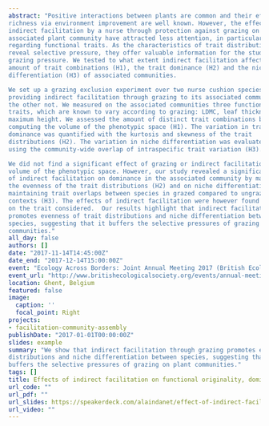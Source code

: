```yaml
---
abstract: "Positive interactions between plants are common and their effects on community
richness via environment improvement are well known. However, the effects of
indirect facilitation by a nurse through protection against grazing on its
associated plant community have attracted less attention, in particular
regarding functional traits. As the characteristics of trait distribution can
reveal selective pressure, they offer valuable information for the study of
grazing pressure. We tested to what extent indirect facilitation affects the
amount of trait combinations (H1), the trait dominance (H2) and the niche
differentiation (H3) of associated communities.

We set up a grazing exclusion experiment over two nurse cushion species: one
providing indirect facilitation through grazing to its associated community and
the other not. We measured on the associated communities three functional
traits, which are known to vary according to grazing: LDMC, leaf thickness and
maximum height. We assessed the amount of distinct trait combinations by
computing the volume of the phenotypic space (H1). The variation in trait
dominance was quantified with the kurtosis and skewness of the trait
distributions (H2). The variation in niche differentiation was evaluated by
using the community-wide overlap of intraspecific trait variation (H3).  

We did not find a significant effect of grazing or indirect facilitation on the
volume of the phenotypic space. However, our study revealed a significant effect
of indirect facilitation on dominance in the associated community by maintaining
the evenness of the trait distributions (H2) and on niche differentiation by
maintaining trait overlaps between species in grazed compared to ungrazed
contexts (H3). The effects of indirect facilitation were however found to depend
on the trait considered.  Our results highlight that indirect facilitation
promotes evenness of trait distributions and niche differentiation between
species, suggesting that it buffers the selective pressures of grazing on plant
communities."
all_day: false
authors: []
date: "2017-11-14T14:45:00Z"
date_end: "2017-12-14T15:00:00Z"
event: "Ecology Across Borders: Joint Annual Meeting 2017 (British Ecological Society)"
event_url: "http://www.britishecologicalsociety.org/events/annual-meeting-2017/"
location: Ghent, Belgium
featured: false
image:
  caption: ''
  focal_point: Right
projects:
- facilitation-community-assembly
publishDate: "2017-01-01T00:00:00Z"
slides: example
summary: "We show that indirect facilitation through grazing promotes evenness of trait
distributions and niche differentiation between species, suggesting that it
buffers the selective pressures of grazing on plant communities."
tags: []
title: Effects of indirect facilitation on functional originality, dominance and niche differentiation in tropical alpine communities
url_code: ""
url_pdf: ""
url_slides: https://speakerdeck.com/alaindanet/effect-of-indirect-facilitation-through-grazing-on-plant-community-structure-in-tropical-alpine-peatlands
url_video: ""
---
```

